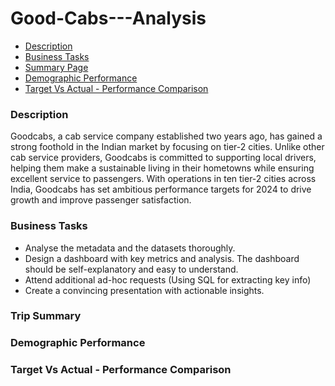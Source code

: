 # Good-Cabs---Analysis

- [Description](#description)
- [Business Tasks](#business-tasks)
- [Summary Page](#trip-summary)
- [Demographic Performance](#demographic-performance)
- [Target Vs Actual - Performance Comparison](#target-vs-actual-performance-comparison)

### Description
Goodcabs, a cab service company established two years ago, has gained a strong foothold in the Indian market by focusing on tier-2 cities. Unlike other cab service providers, Goodcabs is committed to supporting local drivers, helping them make a sustainable living in their hometowns while ensuring excellent service to passengers. With operations in ten tier-2 cities across India, Goodcabs has set ambitious performance targets for 2024 to drive growth and improve passenger satisfaction.


### Business Tasks
- Analyse the metadata and the datasets thoroughly. 
- Design a dashboard with key metrics and analysis. The dashboard should be self-explanatory and easy to understand. 
- Attend additional ad-hoc requests (Using SQL for extracting key info)  
- Create a convincing presentation with actionable insights.


### Trip Summary
### Demographic Performance
### Target Vs Actual - Performance Comparison








